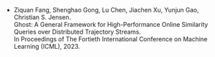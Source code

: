 - Ziquan Fang, Shenghao Gong, Lu Chen, Jiachen Xu, Yunjun Gao, Christian S. Jensen.\
  Ghost: A General Framework for High-Performance Online Similarity Queries over Distributed Trajectory Streams.\
  In Proceedings of The Fortieth International Conference on Machine Learning (ICML), 2023.
 
